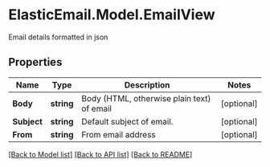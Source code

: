 # ElasticEmail.Model.EmailView
Email details formatted in json

## Properties

Name | Type | Description | Notes
------------ | ------------- | ------------- | -------------
**Body** | **string** | Body (HTML, otherwise plain text) of email | [optional] 
**Subject** | **string** | Default subject of email. | [optional] 
**From** | **string** | From email address | [optional] 

[[Back to Model list]](../README.md#documentation-for-models) [[Back to API list]](../README.md#documentation-for-api-endpoints) [[Back to README]](../README.md)

